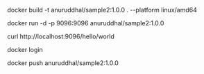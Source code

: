 docker build -t anuruddhal/sample2:1.0.0 . --platform linux/amd64

docker run -d -p 9096:9096  anuruddhal/sample2:1.0.0

curl http://localhost:9096/hello/world


docker login

docker push anuruddhal/sample2:1.0.0